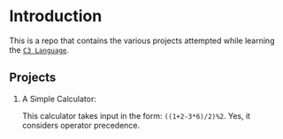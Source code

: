 # Introduction

This is a repo that contains the various projects attempted while learning the [`C3 Language`](https://c3-lang.org/).

## Projects

1. A Simple Calculator:

    This calculator takes input in the form: `((1+2-3*6)/2)%2`. Yes, it considers operator precedence.